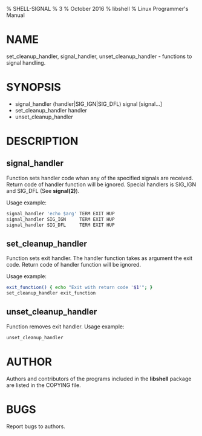 % SHELL-SIGNAL
% 3
% October 2016
% libshell
% Linux Programmer's Manual

# NAME #

set_cleanup_handler, signal_handler, unset_cleanup_handler - functions to signal handling.

# SYNOPSIS #

- signal_handler (handler|SIG_IGN|SIG_DFL) signal [signal...]
- set_cleanup_handler handler
- unset_cleanup_handler

# DESCRIPTION #

## signal_handler ##
Function sets handler code whan any of the specified signals are received.
Return code of handler function will be ignored. Special handlers is
SIG_IGN and SIG_DFL (See **signal(2)**).

Usage example:
```bash
signal_handler 'echo $arg' TERM EXIT HUP
signal_handler SIG_IGN     TERM EXIT HUP
signal_handler SIG_DFL     TERM EXIT HUP
```

## set_cleanup_handler ##
Function sets exit handler. The handler function takes as argument the exit code.
Return code of handler function will be ignored.

Usage example:
```bash
exit_function() { echo "Exit with return code '$1'"; }
set_cleanup_handler exit_function
```

## unset_cleanup_handler ##
Function removes exit handler. Usage example:
```bash
unset_cleanup_handler
```

# AUTHOR #
Authors and contributors of the programs included in the **libshell** package are listed
in the COPYING file.

# BUGS #
Report bugs to authors.

